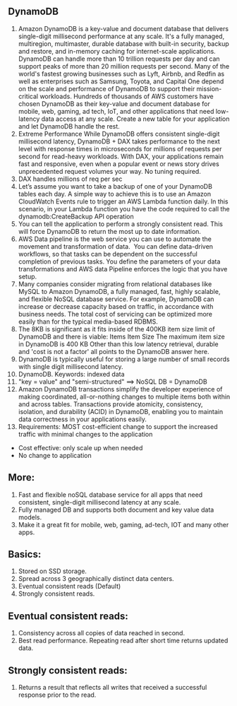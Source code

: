 ## DynamoDB 

1. Amazon DynamoDB is a key-value and document database that delivers single-digit millisecond performance at any scale. It's a fully managed, multiregion, multimaster, durable database with built-in security, backup and restore, and in-memory caching for internet-scale applications. DynamoDB can handle more than 10 trillion requests per day and can support peaks of more than 20 million requests per second.
Many of the world's fastest growing businesses such as Lyft, Airbnb, and Redfin as well as enterprises such as Samsung, Toyota, and Capital One depend on the scale and performance of DynamoDB to support their mission-critical workloads.
Hundreds of thousands of AWS customers have chosen DynamoDB as their key-value and document database for mobile, web, gaming, ad tech, IoT, and other applications that need low-latency data access at any scale. Create a new table for your application and let DynamoDB handle the rest.
2. Extreme Performance While DynamoDB offers consistent single-digit millisecond latency, DynamoDB + DAX takes performance to the next level with response times in microseconds for millions of requests per second for read-heavy workloads. With DAX, your applications remain fast and responsive, even when a popular event or news story drives unprecedented request volumes your way. No tuning required.
3. DAX handles millions of req per sec
4. Let’s assume you want to take a backup of one of your DynamoDB tables each day. A simple way to achieve this is to use an Amazon CloudWatch Events rule to trigger an AWS Lambda function daily. In this scenario, in your Lambda function you have the code required to call the dynamodb:CreateBackup API operation
5. You can tell the application to perform a strongly consistent read. This will force DynamoDB to return the most up to date information.
6. AWS Data pipeline is the web service you can use to automate the movement and transformation of data.  You can define data-driven workflows, so that tasks can be dependent on the successful completion of previous tasks. You define the parameters of your data transformations and AWS data Pipeline enforces the logic that you have setup.
7. Many companies consider migrating from relational databases like MySQL to Amazon DynamoDB, a fully managed, fast, highly scalable, and flexible NoSQL database service. For example, DynamoDB can increase or decrease capacity based on traffic, in accordance with business needs. The total cost of servicing can be optimized more easily than for the typical media-based RDBMS.
8. The 8KB is significant as it fits inside of the 400KB item size limit of DynamoDB and there is viable:
Items
Item Size
The maximum item size in DynamoDB is 400 KB
Other than this low latency retrieval, durable and 'cost is not a factor' all points to the DynamoDB answer here.
9. DynamoDB is typically useful for storing a large number of small records with single digit millisecond latency.
10. DynamoDB. Keywords: indexed data
11. "key = value" and "semi-structured" ==> NoSQL DB = DynamoDB
12. Amazon DynamoDB transactions simplify the developer experience of making coordinated, all-or-nothing changes to multiple items both within and across tables. Transactions provide atomicity, consistency, isolation, and durability (ACID) in DynamoDB, enabling you to maintain data correctness in your applications easily.
13. Requirements: MOST cost-efficient change to support the increased traffic with minimal changes to the application
* Cost effective: only scale up when needed
* No change to application

## More:

1. Fast and flexible noSQL database service for all apps that need consistent, single-digit millisecond latency at any scale.
2. Fully managed DB and supports both document and key value data models.
3. Make it a great fit for mobile, web, gaming, ad-tech, IOT and many other apps.

## Basics:

1. Stored on SSD storage.
2. Spread across 3 geographically distinct data centers.
3. Eventual consistent reads (Default)
4. Strongly consistent reads.

## Eventual consistent reads:

1. Consistency across all copies of data reached in second.
2. Best read performance. Repeating read after short time returns updated data.

## Strongly consistent reads:

1. Returns a result that reflects all writes that received a successful response prior to the read.

